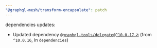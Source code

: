 ```yaml
---
"@graphql-mesh/transform-encapsulate": patch
---
```

dependencies updates:
  - Updated dependency [`@graphql-tools/delegate@^10.0.17` ↗︎](https://www.npmjs.com/package/@graphql-tools/delegate/v/10.0.17) (from `^10.0.16`, in `dependencies`)
